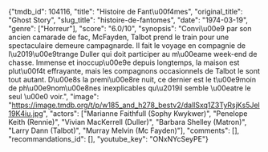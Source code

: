 {"tmdb_id": 104116, "title": "Histoire de Fant\u00f4mes", "original_title": "Ghost Story", "slug_title": "histoire-de-fantomes", "date": "1974-03-19", "genre": ["Horreur"], "score": "6.0/10", "synopsis": "Convi\u00e9 par son ancien camarade de fac, McFayden, Talbot prend le train pour une spectaculaire demeure campagnarde. Il fait le voyage en compagnie de l\u2019\u00e9trange Duller qui doit participer au m\u00eame week-end de chasse. Immense et inoccup\u00e9e depuis longtemps, la maison est plut\u00f4t effrayante, mais les compagnons occasionnels de Talbot le sont tout autant. D\u00e8s la premi\u00e8re nuit, ce dernier est le t\u00e9moin de ph\u00e9nom\u00e8nes inexplicables qu\u2019il semble \u00eatre le seul \u00e0 voir.", "image": "https://image.tmdb.org/t/p/w185_and_h278_bestv2/dallSxq1Z3TyRsjKs5Jel19K4iu.jpg", "actors": ["Marianne Faithfull (Sophy Kwykwer)", "Penelope Keith (Rennie)", "Vivian MacKerrell (Duller)", "Barbara Shelley (Matron)", "Larry Dann (Talbot)", "Murray Melvin (Mc Fayden)"], "comments": [], "recommandations_id": [], "youtube_key": "ONxNYcSeyPE"}